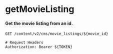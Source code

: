 getMovieListing
===========

#### Get the movie listing from an id.

```http
GET /content/v2/cms/movie_listings/${movie_id}

# Request Headers
Authorization: Bearer ${TOKEN}
```
